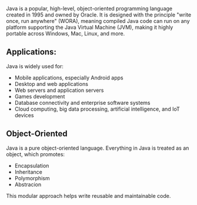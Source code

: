 Java is a popular, high-level, object-oriented programming language created in 1995 and owned by Oracle. It is designed with the principle "write once, run anywhere" (WORA), meaning compiled Java code can run on any platform supporting the Java Virtual Machine (JVM), making it highly portable across Windows, Mac, Linux, and more.

## Applications:

Java is widely used for:

- Mobile applications, especially Android apps
- Desktop and web applications
- Web servers and application servers
- Games development
- Database connectivity and enterprise software systems
- Cloud computing, big data processing, artificial intelligence, and IoT devices

## Object-Oriented

Java is a pure object-oriented language. Everything in Java is treated as an object, which promotes:

- Encapsulation
- Inheritance
- Polymorphism
- Abstracion

This modular approach helps write reusable and maintainable code.
